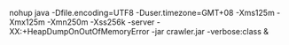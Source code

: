 nohup java -Dfile.encoding=UTF8 -Duser.timezone=GMT+08 -Xms125m -Xmx125m -Xmn250m -Xss256k -server -XX:+HeapDumpOnOutOfMemoryError -jar crawler.jar -verbose:class &
